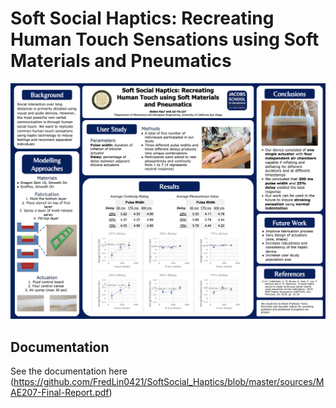 # Soft Social Haptics: Recreating Human Touch Sensations using Soft Materials and Pneumatics
![text](https://github.com/FredLin0421/SoftSocial_Haptics/blob/master/sources/Screen%20Shot%202020-01-11%20at%205.00.43%20PM.png)
## Documentation
See the documentation here (https://github.com/FredLin0421/SoftSocial_Haptics/blob/master/sources/MAE207-Final-Report.pdf)
